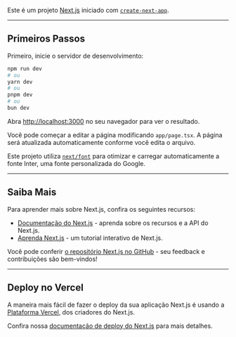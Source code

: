 Este é um projeto [Next.js](https://nextjs.org/) iniciado com [`create-next-app`](https://www.google.com/search?q=%5Bhttps://github.com/vercel/next.js/tree/canary/packages/create-next-app%5D\(https://github.com/vercel/next.js/tree/canary/packages/create-next-app\)).

-----

## Primeiros Passos

Primeiro, inicie o servidor de desenvolvimento:

```bash
npm run dev
# ou
yarn dev
# ou
pnpm dev
# ou
bun dev
```

Abra [http://localhost:3000](https://www.google.com/search?q=http://localhost:3000) no seu navegador para ver o resultado.

Você pode começar a editar a página modificando `app/page.tsx`. A página será atualizada automaticamente conforme você edita o arquivo.

Este projeto utiliza [`next/font`](https://www.google.com/search?q=%5Bhttps://nextjs.org/docs/basic-features/font-optimization%5D\(https://nextjs.org/docs/basic-features/font-optimization\)) para otimizar e carregar automaticamente a fonte Inter, uma fonte personalizada do Google.

-----

## Saiba Mais

Para aprender mais sobre Next.js, confira os seguintes recursos:

  * [Documentação do Next.js](https://nextjs.org/docs) - aprenda sobre os recursos e a API do Next.js.
  * [Aprenda Next.js](https://nextjs.org/learn) - um tutorial interativo de Next.js.

Você pode conferir [o repositório Next.js no GitHub](https://github.com/vercel/next.js/) - seu feedback e contribuições são bem-vindos\!

-----

## Deploy no Vercel

A maneira mais fácil de fazer o deploy da sua aplicação Next.js é usando a [Plataforma Vercel](https://vercel.com/new?utm_medium=default-template&filter=next.js&utm_source=create-next-app&utm_campaign=create-next-app-readme), dos criadores do Next.js.

Confira nossa [documentação de deploy do Next.js](https://nextjs.org/docs/deployment) para mais detalhes.